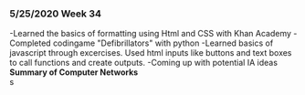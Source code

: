 ### 5/25/2020 Week 34 
-Learned the basics of formatting using Html and CSS with Khan Academy
-Completed codingame "Defibrillators" with python
-Learned basics of javascript through excercises. Used html inputs like buttons and text boxes to call functions and create outputs.
-Coming up with potential IA ideas  
**Summary of Computer Networks**  
s
